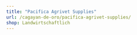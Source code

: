 ```yaml
---
title: "Pacifica Agrivet Supplies"
url: /cagayan-de-oro/pacifica-agrivet-supplies/
shop: Landwirtschaftlich
---
```

